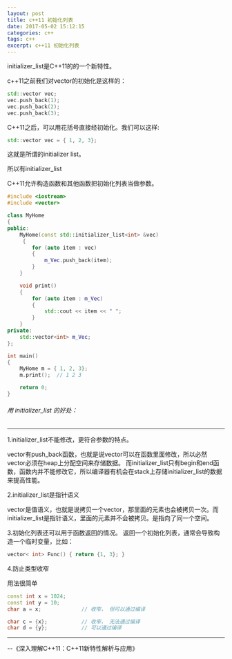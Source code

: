 ```yaml
---
layout: post
title: c++11 初始化列表
date: 2017-05-02 15:12:15
categories: c++  
tags: c++  
excerpt: c++11 初始化列表
---
```



initializer_list是C++11的的一个新特性。

c++11之前我们对vector的初始化是这样的：

```c++
std::vector vec;
vec.push_back(1);
vec.push_back(2);
vec.push_back(3);

```

C++11之后，可以用花括号直接经初始化。我们可以这样:

```c++
std::vector vec = { 1, 2, 3};
```

这就是所谓的initializer list。

所以有initializer_list

C++11允许构造函数和其他函数把初始化列表当做参数。

```c++
#include <iostream>
#include <vector>

class MyHome
{
public:
	MyHome(const std::initializer_list<int> &vec)
	 {
		for (auto item : vec)
		{
            m_Vec.push_back(item);
        }
    }

	void print()
	{
		for (auto item : m_Vec)
		{
        	std::cout << item << " ";
    	}
    }
private:
    std::vector<int> m_Vec;
};

int main()
{
    MyHome m = { 1, 2, 3};
    m.print();  // 1 2 3

    return 0;
}
```

###### 用 initializer_list 的好处：
---
1.initializer_list不能修改，更符合参数的特点。

vector有push_back函数，也就是说vector可以在函数里面修改，所以必然vector必须在heap上分配空间来存储数据。
而initializer_list只有begin和end函数，函数内并不能修改它，所以编译器有机会在stack上存储initializer_list的数据来提高性能。
 
2.initializer_list是指针语义

vector是值语义，也就是说拷贝一个vector，那里面的元素也会被拷贝一次。而initializer_list是指针语义，里面的元素并不会被拷贝。是指向了同一个空间。


3.初始化列表还可以用于函数返回的情况。 返回一个初始化列表，通常会导致构造一个临时变量，比如：
 
 ```c++
 vector< int> Func() { return {1, 3}; }
```

4.防止类型收窄

用法很简单
```c++
const int x = 1024; 
const int y = 10; 
char a = x;             // 收窄， 但可以通过编译 

char c = {x};           // 收窄， 无法通过编译 
char d = {y};           // 可以通过编译

```



---
\--《深入理解C++11：C++11新特性解析与应用》
